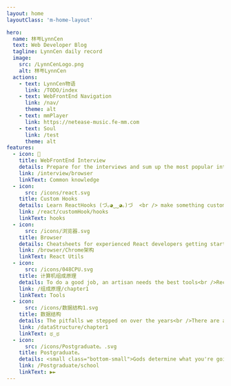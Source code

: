 ```yaml
---
layout: home
layoutClass: 'm-home-layout'

hero:
  name: 林岑LynnCen
  text: Web Developer Blog
  tagline: LynnCen daily record
  image:
    src: /LynnCenLogo.png
    alt: 林岑LynnCen
  actions:
    - text: LynnCen物语
      link: /TODO/index
    - text: WebFrontEnd Navigation
      link: /nav/
      theme: alt
    - text: mmPlayer
      link: https://netease-music.fe-mm.com
    - text: Soul
      link: /test
      theme: alt
features:
  - icon: 📖
    title: WebFrontEnd Interview
    details: Prepare for the interviews and sum up the most popular interview problems for front-end Web development, full-stack. <small> ( ͡° ͜ʖ ͡°)  </small><br />
    link: /interview/browser
    linkText: Common knowledge
  - icon:
      src: /icons/react.svg
    title: Custom Hooks
    details: Learn ReactHooks (づ｡◕‿‿◕｡)づ  <br /> make something customizing hooks 🚀
    link: /react/customHook/hooks
    linkText: hooks
  - icon:
      src: /icons/浏览器.svg
    title: Browser
    details: Cheatsheets for experienced React developers getting started with TypeScript</small><br /> Incredible magic o_o ....
    link: /browser/Chrome架构
    linkText: React Utils
  - icon:
      src: /icons/048CPU.svg
    title: 计算机组成原理
    details: To do a good job, an artisan needs the best tools<br />Record software, plug-ins, extensions, etc. used in development and daily use
    link: /组成原理/chapter1
    linkText: Tools
  - icon:
      src: /icons/数据结构1.svg
    title: 数据结构
    details: The pitfalls we stepped on over the years<br />There are always some questions that surprise you
    link: /dataStructure/chapter1
    linkText: ಥ_ಥ
  - icon:
      src: /icons/Postgraduate。.svg
    title: Postgraduate。
    details: <small class="bottom-small">Gods determine what you're going to be</small>
    link: /Postgraduate/school
    linkText: ▶►
---
```


<style>
/*爱的魔力转圈圈*/
.m-home-layout .image-src:hover {
  transform: translate(-50%, -50%) rotate(666turn);
  transition: transform 59s 1s cubic-bezier(0.3, 0, 0.8, 1);
}

.m-home-layout .details small {
  opacity: 0.8;
}

.m-home-layout .bottom-small {
  display: block;
  margin-top: 2em;
  text-align: right;
}
</style>

